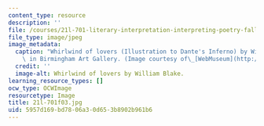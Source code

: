 ```yaml
---
content_type: resource
description: ''
file: /courses/21l-701-literary-interpretation-interpreting-poetry-fall-2003/5957d169bd7806a30d653b8902b961b6_21l-701f03.jpg
file_type: image/jpeg
image_metadata:
  caption: "Whirlwind of lovers (Illustration to Dante's Inferno) by William Blake;\
    \ in Birmingham Art Gallery. (Image courtesy of\_[WebMuseum](http://www.ibiblio.org/wm/).)"
  credit: ''
  image-alt: Whirlwind of lovers by William Blake.
learning_resource_types: []
ocw_type: OCWImage
resourcetype: Image
title: 21l-701f03.jpg
uid: 5957d169-bd78-06a3-0d65-3b8902b961b6
---
```

